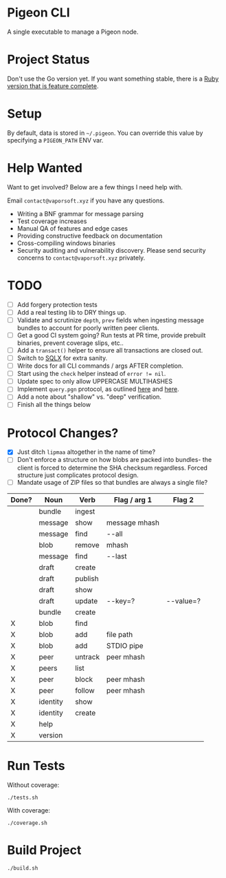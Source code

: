 # Pigeon CLI

A single executable to manage a Pigeon node.

# Project Status

Don't use the Go version yet. If you want something stable, there is a [Ruby version that is feature complete](https://tildegit.org/PigeonProtocolConsortium/Pigeon-Ruby).

# Setup

By default, data is stored in `~/.pigeon`.
You can override this value by specifying a `PIGEON_PATH` ENV var.

# Help Wanted

Want to get involved? Below are a few things I need help with.

Email `contact@vaporsoft.xyz` if you have any questions.

 * Writing a BNF grammar for message parsing
 * Test coverage increases
 * Manual QA of features and edge cases
 * Providing constructive feedback on documentation
 * Cross-compiling windows binaries
 * Security auditing and vulnerability discovery. Please send security concerns to `contact@vaporsoft.xyz` privately.

# TODO

 - [ ] Add forgery protection tests
 - [ ] Add a real testing lib to DRY things up.
 - [ ] Validate and scrutinize `depth`, `prev` fields when ingesting message bundles to account for poorly written peer clients.
 - [ ] Get a good CI system going? Run tests at PR time, provide prebuilt binaries, prevent coverage slips, etc..
 - [ ] Add a `transact()` helper to ensure all transactions are closed out.
 - [ ] Switch to [SQLX](https://github.com/jmoiron/sqlx) for extra sanity.
 - [ ] Write docs for all CLI commands / args AFTER completion.
 - [ ] Start using the `check` helper instead of `error != nil`.
 - [ ] Update spec to only allow UPPERCASE MULTIHASHES
 - [ ] Implement `query.pgn` protocol, as outlined [here](%CSBzyskUxqbFSgOBh8OkVLn18NqX3zu3CF58mm2JHok=.sha256) and [here](%KWETmo1cmlfYK4N6FVL9BHYfFcKMy49E94XGuZSPGCw=.sha256).
 - [ ] Add a note about "shallow" vs. "deep" verification.
 - [ ] Finish all the things below

# Protocol Changes?

 - [X] Just ditch `lipmaa` altogether in the name of time?
 - [ ] Don't enforce a structure on how blobs are packed into bundles- the client is forced to determine the SHA checksum regardless. Forced structure just complicates protocol design.
 - [ ] Mandate usage of ZIP files so that bundles are always a single file?

 |Done?|Noun        |Verb       | Flag / arg 1  | Flag 2    |
 |-----|------------|-----------|---------------|-----------|
 |     |bundle      |ingest     |               |           |
 |     |message     |show       | message mhash |           |
 |     |message     |find       | --all         |           |
 |     |blob        |remove     | mhash         |           |
 |     |message     |find       | --last        |           |
 |     |draft       |create     |               |           |
 |     |draft       |publish    |               |           |
 |     |draft       |show       |               |           |
 |     |draft       |update     | --key=?       | --value=? |
 |     |bundle      |create     |               |           |
 |  X  |blob        |find       |               |           |
 |  X  |blob        |add        | file path     |           |
 |  X  |blob        |add        | STDIO pipe    |           |
 |  X  |peer        |untrack    | peer mhash    |           |
 |  X  |peers       |list       |               |           |
 |  X  |peer        |block      | peer mhash    |           |
 |  X  |peer        |follow     | peer mhash    |           |
 |  X  |identity    |show       |               |           |
 |  X  |identity    |create     |               |           |
 |  X  |help        |           |               |           |
 |  X  |version     |           |               |           |

# Run Tests

Without coverage:

```
./tests.sh
```

With coverage:

```
./coverage.sh
```

# Build Project

```
./build.sh
```
